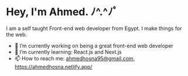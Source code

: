 # Hey, I'm Ahmed. ﾉ^.^ﾉﾟ

I am a self taught Front-end web developer from Egypt. I make things for the web.

- 🔭 I’m currently working on being a great front-end web developer
- 🌱 I’m currently learning: React.js and Next.js
- 📫 How to reach me: ahmedhosna95@gmail.com, https://ahmedhosna.netlify.app/
<!--
**ahmedhosna95/ahmedhosna95** is a ✨ _special_ ✨ repository because its `README.md` (this file) appears on your GitHub profile.


-->
